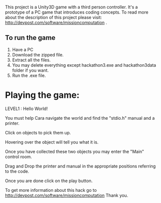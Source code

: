 This project is a Unity3D game with a third person controller.
It's a prototype of a PC game that introduces coding concepts.
To read more about the description of this project please visit: http://devpost.com/software/missioncomputation . 

## To run the game

1. Have a PC
2. Download the zipped file.
3. Extract all the files.
4. You may delete everything except hackathon3.exe and hackathon3data folder if you want.
5. Run the .exe file.


# Playing the game:

LEVEL1 : Hello World!

You must help Cara navigate the world and find the "stdio.h" manual and a printer. 

Click on objects to pick them up.

Hovering over the object will tell you what it is.

Once you have collected these two objects you may enter the "Main" control room.

Drag and Drop the printer and manual in the appropriate positions referring to the code.

Once you are done click on the play button.

To get more information about this hack go to http://devpost.com/software/missioncomputation
Thank you.
